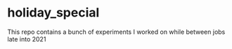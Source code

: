 # holiday_special
This repo contains a bunch of experiments I worked on while between jobs late into 2021
